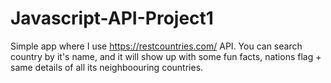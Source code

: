 # Javascript-API-Project1
Simple app where I use https://restcountries.com/ API. You can search country by it's name, and it will show up with some fun facts, nations flag + same details of all its neighboouring countries.
